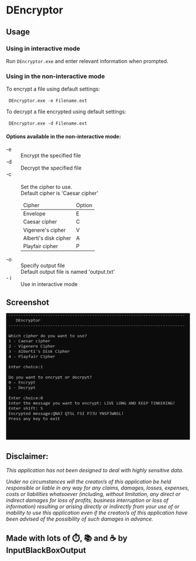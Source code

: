 # DEncryptor

## Usage
### Using in interactive mode
Run <code>DEncryptor.exe</code> and enter relevant information when prompted.

### Using in the non-interactive mode
To encrypt a file using default settings:

<code> DEncryptor.exe -e Filename.ext </code>

To decrypt a file encrypted using default settings:

<code> DEncryptor.exe -d Filename.ext </code>

#### Options available in the non-interactive mode:
<dl>
  <dt>-e <filename></dt>
    <dd> Encrypt the specified file</dd>
  
  <dt>-d <filename></dt>
    <dd> Decrypt the specified file</dd>
  
  <dt>-c <Option></dt>
    <dd> Set the cipher to use. 
    <br> Default cipher is 'Caesar cipher'    
    <table>
      <thead>
        <td>Cipher </td>
        <td>Option</td>
      </thead>
      <tr>
        <td>Envelope </td>
        <td>E</td>
      </tr>
      <tr>
        <td>Caesar cipher </td>
        <td>C</td></tr>
      <tr>
        <td>Vigenere's cipher </td>
        <td>V</td></tr>
      </tr>
      <tr>
        <td>Alberti's disk cipher </td>
        <td>A</td></tr>
      </tr>
      <tr>
        <td>Playfair cipher </td>
        <td>P</td></tr>
      </tr>
    </table>
    </dd>
  
  <dt>-o <filename></dt>
    <dd> Specify output file
         <br> Default output file is named 'output.txt'
    </dd>
  
  <dt>- i</dt>
    <dd>Use in interactive mode</dd>
</dl>

## Screenshot
![](screenshot.png)

## Disclaimer:
*This application has not been designed to deal with highly sensitive data.*

*Under no circumstances will the creator/s of this application be held responsible or liable in any way for any claims, damages, losses, expenses, costs or liabilities whatsoever (including, without limitation, any direct or indirect damages for loss of profits, business interruption or loss of information) resulting or arising directly or indirectly from your use of or inability to use this application even if the creator/s of this application have been advised of the possibility of such damages in advance.*

## Made with lots of ⏱️, 📚 and ☕ by InputBlackBoxOutput
